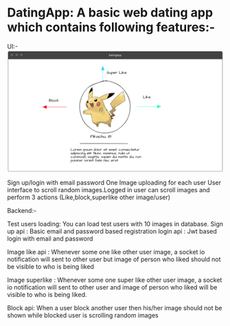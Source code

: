 # DatingApp: A basic web dating app which contains following features:-

UI:-
<br>
![DatingApp UI Wirefrane](https://raw.githubusercontent.com/akhileshPandey16/DatingApp/master/public/images/wireframe.png)

Sign up/login with email password 
One Image uploading for each user 
User interface to scroll random images.Logged in user can scroll images and perform 3 actions (Like,block,superlike other image/user)

Backend:-

Test users loading: You can load test users with 10 images in database. 
Sign up api : Basic email and password based registration 
login api : Jwt based login with email and password

Image like api : Whenever some one like other user image, a socket io notification will sent to other user 
but image of person who liked should not be visible to who is being liked

Image superlike : Whenever some one super like other user image, a socket io notification will sent to other user and image of person who liked will be visible to who is being liked.

Block api: When a user block another user then his/her image should not be shown while blocked user is scrolling random images